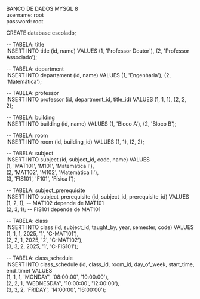 BANCO DE DADOS MYSQL 8  
username: root  
password: root  

CREATE database escoladb;  

-- TABELA: title  
INSERT INTO title (id, name) VALUES (1, 'Professor Doutor'), (2, 'Professor Associado');  

-- TABELA: department  
INSERT INTO departament (id, name) VALUES (1, 'Engenharia'), (2, 'Matemática');  

-- TABELA: professor  
INSERT INTO professor (id, department_id, title_id) VALUES (1, 1, 1), (2, 2, 2);  

-- TABELA: building  
INSERT INTO building (id, name) VALUES (1, 'Bloco A'), (2, 'Bloco B');  

-- TABELA: room  
INSERT INTO room (id, building_id) VALUES (1, 1), (2, 2);  

-- TABELA: subject  
INSERT INTO subject (id, subject_id, code, name) VALUES   
(1, 'MAT101', 'M101', 'Matemática I'),   
(2, 'MAT102', 'M102', 'Matemática II'),   
(3, 'FIS101', 'F101', 'Física I');  

-- TABELA: subject_prerequisite  
INSERT INTO subject_prerequisite (id, subject_id, prerequisite_id) VALUES   
(1, 2, 1), -- MAT102 depende de MAT101  
(2, 3, 1); -- FIS101 depende de MAT101  

-- TABELA: class  
INSERT INTO class (id, subject_id, taught_by, year, semester, code) VALUES   
(1, 1, 1, 2025, '1', 'C-MAT101'),  
(2, 2, 1, 2025, '2', 'C-MAT102'),  
(3, 3, 2, 2025, '1', 'C-FIS101');  

-- TABELA: class_schedule  
INSERT INTO class_schedule (id, class_id, room_id, day_of_week, start_time, end_time) VALUES   
(1, 1, 1, 'MONDAY', '08:00:00', '10:00:00'),  
(2, 2, 1, 'WEDNESDAY', '10:00:00', '12:00:00'),  
(3, 3, 2, 'FRIDAY', '14:00:00', '16:00:00');  




